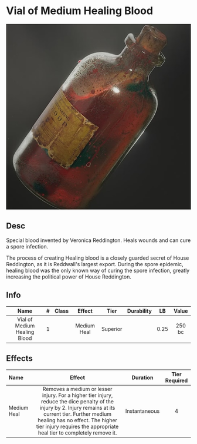 # Vial of Medium Healing Blood

![Copyright](./../VialOfMinorHealingBlood/VialOfHealingBlood.png)

## Desc

Special blood invented by Veronica Reddington. Heals wounds and can cure a spore infection.

The process of creating Healing blood is a closely guarded secret of House Reddington, as it is Reddwall's largest export. During the spore epidemic, healing blood was the only known way of curing the spore infection, greatly increasing the political power of House Reddington.

## Info

|             Name             | # | Class |   Effect   |   Tier   | Durability |  LB  | Value |
| :--------------------------: | :-: | :---: | :---------: | :------: | :--------: | :--: | :----: |
| Vial of Medium Healing Blood | 1 |      | Medium Heal | Superior |            | 0.25 | 250 bc |

## Effects

| Name        |                                                                                                                                 Effect                                                                                                                                 |   Duration   | Tier Required |
| :---------- | :--------------------------------------------------------------------------------------------------------------------------------------------------------------------------------------------------------------------------------------------------------------------: | :-----------: | :-----------: |
| Medium Heal | Removes a medium or lesser injury. For a higher tier injury, reduce the dice penalty of the injury by 2. Injury remains at its current tier. Further medium healing  has no effect. The higher tier injury requires the appropriate heal tier to completely remove it. | Instantaneous |       4       |
